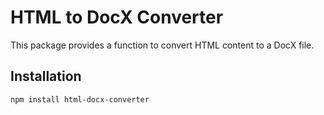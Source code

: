 # HTML to DocX Converter

This package provides a function to convert HTML content to a DocX file.

## Installation

```bash
npm install html-docx-converter